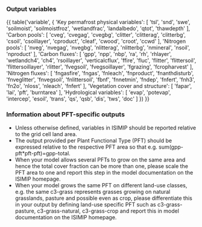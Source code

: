 ### Output variables

{{ table('variable', {
    'Key permafrost physical variables': [
        'tsl',
        'snd',
        'swe',
        'soilmoist',
        'soilmoistfroz',
        'wetlandfrac',
        'landalbedo',
        'qtot',
        'thawdepth'
    ],
    'Carbon pools': [
        'cveg',
        'cvegag',
        'cvegbg',
        'clitter',
        'clitterag',
        'clitterbg',
        'csoil',
        'csoillayer',
        'cproduct',
        'cleaf',
        'cwood',
        'croot',
        'ccwd'
    ],
    'Nitrogen pools': [
        'nveg',
        'nvegag',
        'nvegbg',
        'nlitterag',
        'nlitterbg',
        'nmineral',
        'nsoil',
        'nproduct'
    ],
    'Carbon fluxes': [
        'gpp',
        'npp',
        'nbp',
        'ra',
        'rh',
        'rhlayer',
        'wetlandch4',
        'ch4',
        'rsoillayer',
        'verticalcflux',
        'ffire',
        'fluc',
        'flitter',
        'flittersoil',
        'flittersoillayer',
        'rlitter',
        'fvegsoil',
        'fvegsoillayer',
        'fgrazing',
        'fcropharvest'
    ],
    'Nitrogen fluxes': [
        'fngasfire',
        'fngas',
        'fnleach',
        'fnproduct',
        'fnanthdisturb',
        'fnveglitter',
        'fnvegsoil',
        'fnlittersoil',
        'fbnf',
        'fnnetmin',
        'fndep',
        'fnfert',
        'fnh3',
        'fn2o',
        'nloss',
        'nleach',
        'fnfert'
        ],
    'Vegetation cover and structure': [
        'fapar',
        'lai',
        'pft',
        'burntarea'
    ],
    'Hydrological variables': [
        'evap',
        'potevap',
        'intercep',
        'esoil',
        'trans',
        'qs',
        'qsb',
        'dis',
        'tws',
        'doc'
    ]
}) }}

### Information about PFT-specific outputs

* Unless otherwise defined, variables in ISIMIP should be reported relative to the grid cell land area.
* The output provided per Plant Functional Type (PFT) should be expressed relative to the respective PFT area so that e.g. sum(gpp-pft\*pft-pft)=gpp-total.
* When your model allows several PFTs to grow on the same area and hence the total cover fraction can be more than one, please scale the PFT area to one and report this step in the model documentation on the ISIMIP homepage.
* When your model grows the same PFT on different land-use classes, e.g. the same c3-grass represents grasses growing on natural grasslands, pasture and possible even as crop, please differentiate this in your output by defining land-use specific PFT such as c3-grass-pasture, c3-grass-natural, c3-grass-crop and report this in model documentation on the ISIMIP homepage.
